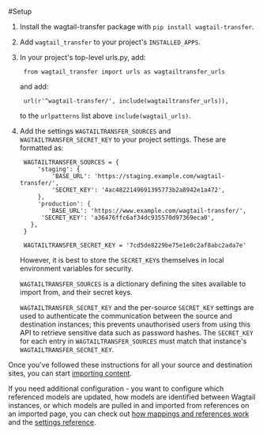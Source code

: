 #Setup

1. Install the wagtail-transfer package with `pip install wagtail-transfer`.

2. Add `wagtail_transfer` to your project's `INSTALLED_APPS`.

3. In your project's top-level urls.py, add:

        from wagtail_transfer import urls as wagtailtransfer_urls
    
    and add:

        url(r'^wagtail-transfer/', include(wagtailtransfer_urls)),
    
    to the `urlpatterns` list above `include(wagtail_urls)`.
    
4. Add the settings `WAGTAILTRANSFER_SOURCES` and `WAGTAILTRANSFER_SECRET_KEY` to your project settings.
    These are formatted as:

        WAGTAILTRANSFER_SOURCES = {
            'staging': {
                'BASE_URL': 'https://staging.example.com/wagtail-transfer/',
                'SECRET_KEY': '4ac4822149691395773b2a8942e1a472',
            },
            'production': {
               'BASE_URL': 'https://www.example.com/wagtail-transfer/',
             'SECRET_KEY': 'a36476ffc6af34dc935570d97369eca0',
          },
        }

        WAGTAILTRANSFER_SECRET_KEY = '7cd5de8229be75e1e0c2af8abc2ada7e'
        
    However, it is best to store the `SECRET_KEY`s themselves in local environment variables for security.
        
    `WAGTAILTRANSFER_SOURCES` is a dictionary defining the sites available to import from, and their secret keys.

    `WAGTAILTRANSFER_SECRET_KEY` and the per-source `SECRET_KEY` settings are used to authenticate the communication between the 
    source and destination instances; this prevents unauthorised users from using this API to retrieve sensitive data such 
    as password hashes. The `SECRET_KEY` for each entry in `WAGTAILTRANSFER_SOURCES` must match that instance's 
    `WAGTAILTRANSFER_SECRET_KEY`.
    
Once you've followed these instructions for all your source and destination sites, you can start 
[importing content](basic_usage.md). 

If you need additional configuration - you want to configure which referenced models are updated, how models are identified 
between Wagtail instances, or which models are pulled in and imported from references on an imported page, you can
check out [how mappings and references work](how_it_works.md) and the [settings reference](settings.md).

